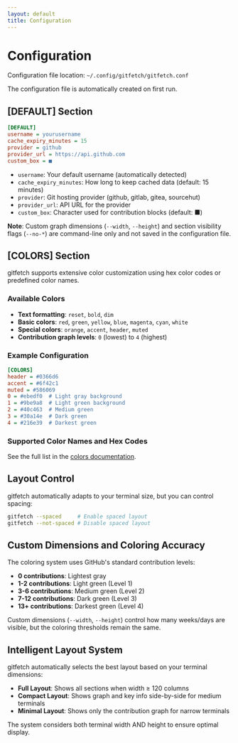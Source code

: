 ```yaml
---
layout: default
title: Configuration
---
```


# Configuration

Configuration file location: `~/.config/gitfetch/gitfetch.conf`

The configuration file is automatically created on first run.

## [DEFAULT] Section

```ini
[DEFAULT]
username = yourusername
cache_expiry_minutes = 15
provider = github
provider_url = https://api.github.com
custom_box = ■
```

- `username`: Your default username (automatically detected)
- `cache_expiry_minutes`: How long to keep cached data (default: 15 minutes)
- `provider`: Git hosting provider (github, gitlab, gitea, sourcehut)
- `provider_url`: API URL for the provider
- `custom_box`: Character used for contribution blocks (default: ■)

**Note**: Custom graph dimensions (`--width`, `--height`) and section visibility flags (`--no-*`) are command-line only and not saved in the configuration file.

## [COLORS] Section

gitfetch supports extensive color customization using hex color codes or predefined color names.

### Available Colors

- **Text formatting**: `reset`, `bold`, `dim`
- **Basic colors**: `red`, `green`, `yellow`, `blue`, `magenta`, `cyan`, `white`
- **Special colors**: `orange`, `accent`, `header`, `muted`
- **Contribution graph levels**: `0` (lowest) to `4` (highest)

### Example Configuration

```ini
[COLORS]
header = #0366d6
accent = #6f42c1
muted = #586069
0 = #ebedf0  # Light gray background
1 = #9be9a8  # Light green background
2 = #40c463  # Medium green
3 = #30a14e  # Dark green
4 = #216e39  # Darkest green
```

### Supported Color Names and Hex Codes

See the full list in the [colors documentation](colors.md).

## Layout Control

gitfetch automatically adapts to your terminal size, but you can control spacing:

```bash
gitfetch --spaced     # Enable spaced layout
gitfetch --not-spaced # Disable spaced layout
```

## Custom Dimensions and Coloring Accuracy

The coloring system uses GitHub's standard contribution levels:

- **0 contributions**: Lightest gray
- **1-2 contributions**: Light green (Level 1)
- **3-6 contributions**: Medium green (Level 2)
- **7-12 contributions**: Dark green (Level 3)
- **13+ contributions**: Darkest green (Level 4)

Custom dimensions (`--width`, `--height`) control how many weeks/days are visible, but the coloring thresholds remain the same.

## Intelligent Layout System

gitfetch automatically selects the best layout based on your terminal dimensions:

- **Full Layout**: Shows all sections when width ≥ 120 columns
- **Compact Layout**: Shows graph and key info side-by-side for medium terminals
- **Minimal Layout**: Shows only the contribution graph for narrow terminals

The system considers both terminal width AND height to ensure optimal display.
